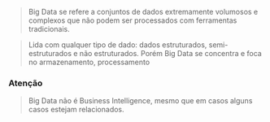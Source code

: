 > Big Data se refere a conjuntos de dados extremamente volumosos e complexos que não podem ser processados com ferramentas tradicionais.

> Lida com qualquer tipo de dado: dados estruturados, semi-estruturados e não estruturados. Porém Big Data se concentra e foca no armazenamento, processamento 

### Atenção
> Big Data não é Business Intelligence, mesmo que em casos alguns casos estejam relacionados.

